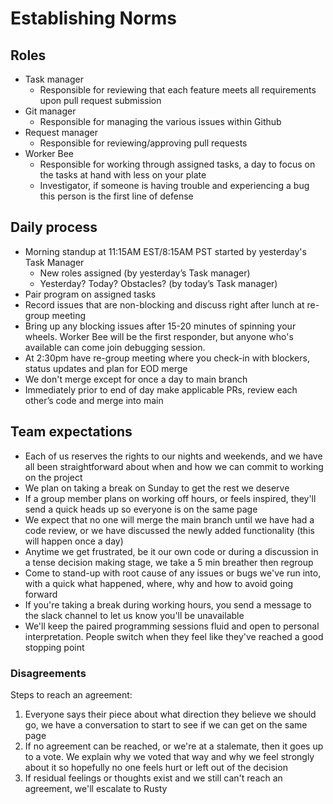 # Establishing Norms

## Roles
* Task manager
  - Responsible for reviewing that each feature meets all requirements upon pull request submission
* Git manager
  - Responsible for managing the various issues within Github
* Request manager
  - Responsible for reviewing/approving pull requests
* Worker Bee
  - Responsible for working through assigned tasks, a day to focus on the tasks at hand with less on your plate
  - Investigator, if someone is having trouble and experiencing a bug this person is the first line of defense

## Daily process
* Morning standup at 11:15AM EST/8:15AM PST started by yesterday's Task Manager 
  - New roles assigned (by yesterday’s Task manager)
  - Yesterday? Today? Obstacles? (by today’s Task manager)
* Pair program on assigned tasks
* Record issues that are non-blocking and discuss right after lunch at re-group meeting
* Bring up any blocking issues after 15-20 minutes of spinning your wheels. Worker Bee will be the first responder, but anyone who's available can come join debugging session.
* At 2:30pm have re-group meeting where you check-in with blockers, status updates and plan for EOD merge
* We don't merge except for once a day to main branch
* Immediately prior to end of day make applicable PRs, review each other’s code and merge into main


## Team expectations
* Each of us reserves the rights to our nights and weekends, and we have all been straightforward about when and how we can commit to working on the project
* We plan on taking a break on Sunday to get the rest we deserve
* If a group member plans on working off hours, or feels inspired, they'll send a quick heads up so everyone is on the same page
* We expect that no one will merge the main branch until we have had a code review, or we have discussed the newly added functionality (this will happen once a day)
* Anytime we get frustrated, be it our own code or during a discussion in a tense decision making stage, we take a 5 min breather then regroup
* Come to stand-up with root cause of any issues or bugs we've run into, with a quick what happened, where, why and how to avoid going forward
* If you're taking a break during working hours, you send a message to the slack channel to let us know you'll be unavailable
* We'll keep the paired programming sessions fluid and open to personal interpretation. People switch when they feel like they've reached a good stopping point

### Disagreements
Steps to reach an agreement: 
1. Everyone says their piece about what direction they believe we should go, we have a conversation to start to see if we can get on the same page
2. If no agreement can be reached, or we're at a stalemate, then it goes up to a vote. We explain why we voted that way and why we feel strongly about it so hopefully no one feels hurt or left out of the decision
3. If residual feelings or thoughts exist and we still can't reach an agreement, we'll escalate to Rusty





